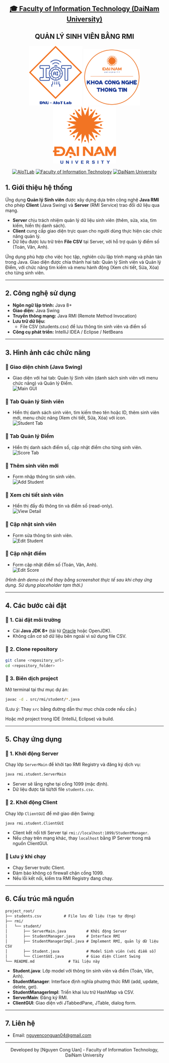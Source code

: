 <h2 align="center">
    <a href="https://dainam.edu.vn/vi/khoa-cong-nghe-thong-tin">
    🎓 Faculty of Information Technology (DaiNam University)
    </a>
</h2>
<h2 align="center">
   QUẢN LÝ SINH VIÊN BẰNG RMI
</h2>
<div align="center">
    <p align="center">
        <img src="docs/aiotlab_logo.png" alt="AIoTLab Logo" width="170"/>
        <img src="docs/fitdnu_logo.png" alt="AIoTLab Logo" width="180"/>
        <img src="docs/dnu_logo.png" alt="DaiNam University Logo" width="200"/>
    </p>

[![AIoTLab](https://img.shields.io/badge/AIoTLab-green?style=for-the-badge)](https://www.facebook.com/DNUAIoTLab)
[![Faculty of Information Technology](https://img.shields.io/badge/Faculty%20of%20Information%20Technology-blue?style=for-the-badge)](https://dainam.edu.vn/vi/khoa-cong-nghe-thong-tin)
[![DaiNam University](https://img.shields.io/badge/DaiNam%20University-orange?style=for-the-badge)](https://dainam.edu.vn)

</div>

## 1. Giới thiệu hệ thống
Ứng dụng **Quản lý Sinh viên** được xây dựng dựa trên công nghệ **Java RMI** cho phép **Client** (Java Swing) và **Server** (RMI Service) trao đổi dữ liệu qua mạng.  
- **Server** chịu trách nhiệm quản lý dữ liệu sinh viên (thêm, sửa, xóa, tìm kiếm, hiển thị danh sách).  
- **Client** cung cấp giao diện trực quan cho người dùng thực hiện các chức năng quản lý.  
- Dữ liệu được lưu trữ trên **File CSV** tại Server, với hỗ trợ quản lý điểm số (Toán, Văn, Anh).  

Ứng dụng phù hợp cho việc học tập, nghiên cứu lập trình mạng và phân tán trong Java. Giao diện được chia thành hai tab: Quản lý Sinh viên và Quản lý Điểm, với chức năng tìm kiếm và menu hành động (Xem chi tiết, Sửa, Xóa) cho từng sinh viên.

---

## 2. Công nghệ sử dụng
- **Ngôn ngữ lập trình:** Java 8+  
- **Giao diện:** Java Swing  
- **Truyền thông mạng:** Java RMI (Remote Method Invocation)  
- **Lưu trữ dữ liệu:** 
  - File CSV (students.csv) để lưu thông tin sinh viên và điểm số  
- **Công cụ phát triển:** IntelliJ IDEA / Eclipse / NetBeans  

---

## 3. Hình ảnh các chức năng

### 🔹 Giao diện chính (Java Swing)
- Giao diện với hai tab: Quản lý Sinh viên (danh sách sinh viên với menu chức năng) và Quản lý Điểm.  
![Main GUI](https://via.placeholder.com/800x500.png?text=Student+Management+GUI+with+Tabs)

### 🔹 Tab Quản lý Sinh viên
- Hiển thị danh sách sinh viên, tìm kiếm theo tên hoặc ID, thêm sinh viên mới, menu chức năng (Xem chi tiết, Sửa, Xóa) với icon.  
![Student Tab](https://via.placeholder.com/800x500.png?text=Student+Management+Tab)

### 🔹 Tab Quản lý Điểm
- Hiển thị danh sách điểm số, cập nhật điểm cho từng sinh viên.  
![Score Tab](https://via.placeholder.com/800x500.png?text=Score+Management+Tab)

### 🔹 Thêm sinh viên mới
- Form nhập thông tin sinh viên.  
![Add Student](https://via.placeholder.com/350x250.png?text=Add+Student+Form)

### 🔹 Xem chi tiết sinh viên
- Hiển thị đầy đủ thông tin và điểm số (read-only).  
![View Detail](https://via.placeholder.com/350x300.png?text=View+Student+Detail)

### 🔹 Cập nhật sinh viên
- Form sửa thông tin sinh viên.  
![Edit Student](https://via.placeholder.com/350x250.png?text=Edit+Student+Form)

### 🔹 Cập nhật điểm
- Form cập nhật điểm số (Toán, Văn, Anh).  
![Edit Score](https://via.placeholder.com/350x250.png?text=Edit+Score+Form)

*(Hình ảnh demo có thể thay bằng screenshot thực tế sau khi chạy ứng dụng. Sử dụng placeholder tạm thời.)*

---

## 4. Các bước cài đặt

### 🔹 1. Cài đặt môi trường
- Cài **Java JDK 8+** (tải từ [Oracle](https://www.oracle.com/java/technologies/downloads/) hoặc OpenJDK).  
- Không cần cơ sở dữ liệu bên ngoài vì sử dụng file CSV.  

### 🔹 2. Clone repository
```sh
git clone <repository_url>
cd <repository_folder>
```

### 🔹 3. Biên dịch project
Mở terminal tại thư mục dự án:
```sh
javac -d . src/rmi/student/*.java
```
(Lưu ý: Thay `src` bằng đường dẫn thư mục chứa code nếu cần.)

Hoặc mở project trong IDE (IntelliJ, Eclipse) và build.

---

## 5. Chạy ứng dụng

### 🔹 1. Khởi động Server
Chạy lớp `ServerMain` để khởi tạo RMI Registry và đăng ký dịch vụ:
```sh
java rmi.student.ServerMain
```
- Server sẽ lắng nghe tại cổng 1099 (mặc định).
- Dữ liệu được tải từ/tới file `students.csv`.

### 🔹 2. Khởi động Client
Chạy lớp `ClientGUI` để mở giao diện Swing:
```sh
java rmi.student.ClientGUI
```
- Client kết nối tới Server tại `rmi://localhost:1099/StudentManager`.
- Nếu chạy trên mạng khác, thay `localhost` bằng IP Server trong mã nguồn ClientGUI.

### 🔹 Lưu ý khi chạy
- Chạy Server trước Client.
- Đảm bảo không có firewall chặn cổng 1099.
- Nếu lỗi kết nối, kiểm tra RMI Registry đang chạy.

---

## 6. Cấu trúc mã nguồn

```
project_root/
├── students.csv          # File lưu dữ liệu (tạo tự động)
├── rmi/
│   └── student/
│       ├── ServerMain.java         # Khởi động Server
│       ├── StudentManager.java     # Interface RMI
│       ├── StudentManagerImpl.java # Implement RMI, quản lý dữ liệu CSV
│       ├── Student.java            # Model Sinh viên (với điểm số)
│       └── ClientGUI.java          # Giao diện Client Swing
└── README.md               # Tài liệu này
```

- **Student.java**: Lớp model với thông tin sinh viên và điểm (Toán, Văn, Anh).
- **StudentManager**: Interface định nghĩa phương thức RMI (add, update, delete, get).
- **StudentManagerImpl**: Triển khai lưu trữ HashMap và CSV.
- **ServerMain**: Đăng ký RMI.
- **ClientGUI**: Giao diện với JTabbedPane, JTable, dialog form.

---

## 7. Liên hệ
- Email: nguyenconguan04@gmail.com

---

<div align="center">
    <p>Developed by [Nguyen Cong Uan] - Faculty of Information Technology, DaiNam University</p>
</div>
